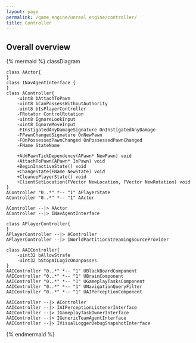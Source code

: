 ```yaml
---
layout: page
permalink: /game_engine/unreal_engine/controller/
title: Controller
---
```


## Overall overview

{% mermaid %}
classDiagram

    class AActor{
    }
    class INavAgentInterface {
    }
    class AController{
        -uint8 bAttachToPawn
        -uint8 bCanPossessWithoutAuthority
        -uint8 bIsPlayerController
        -FRotator ControlRotation
        -uint8 IgnoreLookInput
        -uint8 IgnoreMoveInput
        -FInstigatedAnyDamageSignature OnInstigatedAnyDamage
        -FPawnChangedSignature OnNewPawn
        -FOnPossessedPawnChanged OnPossessedPawnChanged
        -FName StateName

        +AddPawnTickDependency(APawn* NewPawn) void
        +AttachToPawn(APawn* InPawn) void
        +BeginInactiveState() void
        +ChangeState(FName NewState) void
        +CleanupPlayerState() void
        +ClientSetLocation(FVector NewLocation, FVector NewRotation) void
    }
    AController "0..*" *-- "1" APlayerState
    AController "0..*" *-- "1" AActor

    AController --|> AActor
    AController --|> INavAgentInterface

    class APlayerController{
    }
    APlayerController --|> AController
    APlayerController --|> IWorldPartitionStreamingSourceProvider

    class AAIController{
        -uint32 bAllowStrafe
        -uint32 bStopAILogicOnUnposses
    }
    AAIController "0..*" *-- "1" UBlackBoardComponent
    AAIController "0..*" *-- "1" UBrainComponent
    AAIController "0..*" *-- "1" UGameplayTasksComponent
    AAIController "0..*" *-- "1" UNavigationQueryFilter
    AAIController "0..*" *-- "1" UAIPerceptionComponent

    AAIController --|> AController
    AAIController --|> IAIPerceptionListenerInterface
    AAIController --|> IGameplayTaskOwnerInterface
    AAIController --|> IGenericTeamAgentInterface
    AAIController --|> IVisualLoggerDebugSnapshotInterface

{% endmermaid %}
